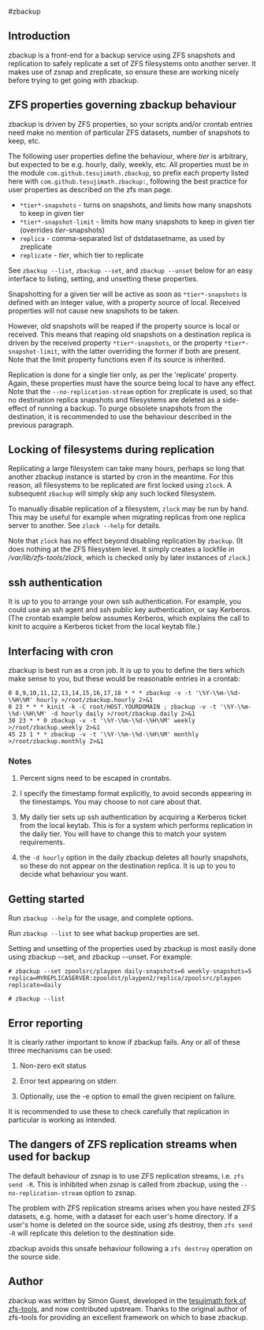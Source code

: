#zbackup

## Introduction
   zbackup is a front-end for a backup service using ZFS snapshots and replication to safely replicate a set of ZFS filesystems onto another server.  It makes use of zsnap and zreplicate, so ensure these are working nicely before trying to get going with zbackup.

## ZFS properties governing zbackup behaviour
   zbackup is driven by ZFS properties, so your scripts and/or crontab entries need make no mention of particular ZFS datasets, number of snapshots to keep, etc.

   The following user properties define the behaviour, where *tier* is  arbitrary, but expected to be e.g. hourly, daily, weekly, etc. All properties must be in the module `com.github.tesujimath.zbackup`, so prefix each property listed here with `com.github.tesujimath.zbackup:`, following the best practice for user properties as described on the zfs man page.

   - `*tier*-snapshots`      - turns on snapshots, and limits how many snapshots to keep in given tier
   - `*tier*-snapshot-limit` - limits how many snapshots to keep in given tier (overrides *tier*-snapshots)
   - `replica`               - comma-separated list of dstdatasetname, as used by zreplicate
   - `replicate`             - *tier*, which tier to replicate

   See `zbackup --list`, `zbackup --set`, and `zbackup --unset` below for an easy interface to listing, setting, and unsetting these properties.

   Snapshotting for a given tier will be active as soon as `*tier*-snapshots` is defined with an integer value, with a property source of local.  Received properties will not cause new snapshots to be taken.

   However, old snapshots will be reaped if the property source is local or received.  This means that reaping old snapshots on a destination replica is driven by the received property `*tier*-snapshots`, or the property `*tier*-snapshot-limit`, with the latter overriding the former if both are present.  Note that the limit property functions even if its source is inherited.

   Replication is done for a single tier only, as per the 'replicate' property. Again, these properties must have the source being local to have any effect. Note that the `--no-replication-stream` option for zreplicate is used, so that no destination replica snapshots and filesystems are deleted as a side-effect of running a backup.  To purge obsolete snapshots from the destination, it is recommended to use the behaviour described in the previous paragraph.

## Locking of filesystems during replication
Replicating a large filesystem can take many hours, perhaps so long that another zbackup instance is started by cron in the meantime.  For this reason, all filesystems to be replicated are first locked using `zlock`.  A subsequent `zbackup` will simply skip any such locked filesystem.

To manually disable replication of a filesystem, `zlock` may be run by hand.  This may be useful for example when migrating replicas from one replica server to another.  See `zlock --help` for details.

Note that `zlock` has no effect beyond disabling replication by `zbackup`.  (It does nothing at the ZFS filesystem level.  It simply creates a lockfile in */var/lib/zfs-tools/zlock*, which is checked only by later instances of `zlock`.)

## ssh authentication
   It is up to you to arrange your own ssh authentication.  For example, you could use an ssh agent and ssh public key authentication, or say Kerberos.  (The crontab example below assumes Kerberos, which explains the call to kinit to acquire a Kerberos ticket from the local keytab file.)
## Interfacing with cron
   zbackup is best run as a cron job.  It is up to you to define the tiers which make sense to you, but these would be reasonable entries in a crontab:

```
0 8,9,10,11,12,13,14,15,16,17,18 * * * zbackup -v -t '\%Y-\%m-\%d-\%H\%M' hourly >/root/zbackup.hourly 2>&1
0 23 * * * kinit -k -C root/HOST.YOURDOMAIN ; zbackup -v -t '\%Y-\%m-\%d-\%H\%M' -d hourly daily >/root/zbackup.daily 2>&1
30 23 * * 0 zbackup -v -t '\%Y-\%m-\%d-\%H\%M' weekly >/root/zbackup.weekly 2>&1
45 23 1 * * zbackup -v -t '\%Y-\%m-\%d-\%H\%M' monthly >/root/zbackup.monthly 2>&1
```
### Notes
1. Percent signs need to be escaped in crontabs.

2. I specify the timestamp format explicitly, to avoid seconds appearing in the timestamps.  You may choose to not care about that.

3. My daily tier sets up ssh authentication by acquiring a Kerberos ticket from the local keytab.  This is for a system which performs replication in the daily tier.  You will have to change this to match your system requirements.

4. the `-d hourly` option in the daily zbackup deletes all hourly snapshots, so these do not appear on the destination replica.  It is up to you to decide what behaviour you want.

## Getting started
   Run `zbackup --help` for the usage, and complete options.

   Run `zbackup --list` to see what backup properties are set.

   Setting and unsetting of the properties used by zbackup is most easily done using zbackup --set, and zbackup --unset.  For example:

```
# zbackup --set zpoolsrc/playpen daily-snapshots=6 weekly-snapshots=5 replica=MYREPLICASERVER:zpooldst/playpen2/replica/zpoolsrc/playpen replicate=daily

# zbackup --list
```

## Error reporting
It is clearly rather important to know if zbackup fails.  Any or all of these three mechanisms can be used:

1. Non-zero exit status

2. Error text appearing on stderr.

3. Optionally, use the -e option to email the given recipient on failure.

It is recommended to use these to check carefully that replication in particular is working as intended.

## The dangers of ZFS replication streams when used for backup
The default behaviour of zsnap is to use ZFS replication streams, i.e. `zfs send -R`.  This is inhibited when zsnap is called from zbackup, using the `--no-replication-stream` option to zsnap.

The problem with ZFS replication streams arises when you have nested ZFS datasets, e.g. home, with a dataset for each user's home directory.  If a user's home is deleted on the source side, using zfs destroy, then `zfs send -R` will replicate this deletion to the destination side.

zbackup avoids this unsafe behaviour following a `zfs destroy` operation on the source side.

## Author
zbackup was written by Simon Guest, developed in the [tesujimath fork of zfs-tools](https://github.com/tesujimath/zfs-tools), and now contributed upstream.  Thanks to the original author of zfs-tools for providing an excellent framework on which to base zbackup.
